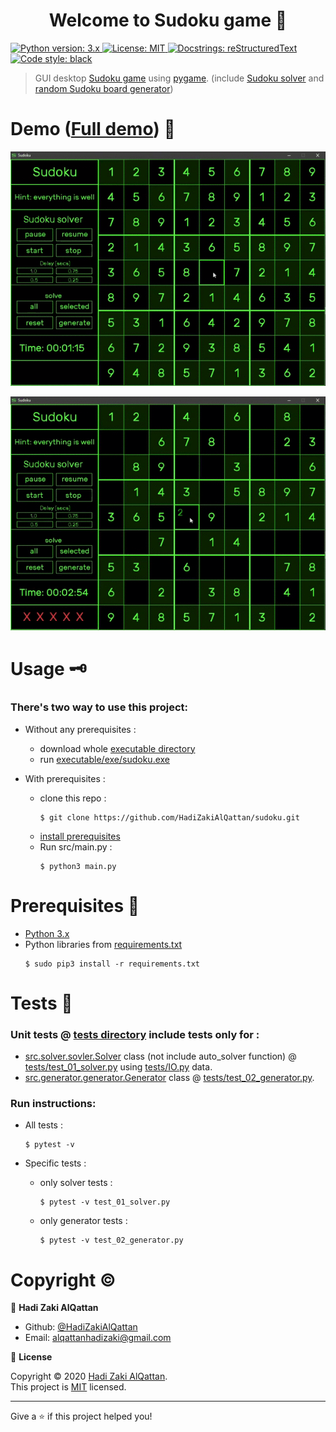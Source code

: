 <h1 align="center">Welcome to Sudoku game 👋</h1>
<p>
  <a href="https://www.python.org/"><img alt="Python version: 3.x" src="https://img.shields.io/badge/python-python%203.x-blue.svg">
  </a>
  <a href="https://github.com/HadiZakiAlQattan/sudoku/blob/master/LICENSE" target="_blank">  
    <img alt="License: MIT" src="https://img.shields.io/badge/License-MIT-yellow.svg" />
  </a>
  <a href="https://docutils.sourceforge.io/rst.html"><img alt="Docstrings: reStructuredText" src="https://img.shields.io/badge/docstrings-reStructuredText-gree.svg">
  </a>
  <a href="https://github.com/psf/black"><img alt="Code style: black" src="https://img.shields.io/badge/code%20style-black-000000.svg">
  </a>
</p>

> GUI desktop [Sudoku game](https://en.wikipedia.org/wiki/Sudoku) using [pygame](https://www.pygame.org/wiki/GettingStarted). (include [Sudoku solver](https://github.com/HadiZakiAlQattan/sudoku/blob/master/src/solver/solver.py) and [random Sudoku board generator](https://github.com/HadiZakiAlQattan/sudoku/blob/master/src/generator/generator.py))

# Demo ([Full demo](https://github.com/HadiZakiAlQattan/sudoku/tree/master/docs/DEMO.md)) 🧮

![Won](https://github.com/HadiZakiAlQattan/sudoku/blob/master/docs/gif/won.gif?raw=true)

![Lost](https://github.com/HadiZakiAlQattan/sudoku/blob/master/docs/gif/lost.gif?raw=true)

# Usage 🗝
### There's two way to use this project: 
* Without any prerequisites : 
  + download whole [executable directory](https://github.com/HadiZakiAlQattan/sudoku/tree/master/executable)
  + run [executable/exe/sudoku.exe](https://github.com/HadiZakiAlQattan/sudoku/tree/master/executable/exe/sudoku.exe)

* With prerequisites : 
  + clone this repo : 
    ```shell 
    $ git clone https://github.com/HadiZakiAlQattan/sudoku.git
    ```
  + [install prerequisites](#prerequisites%20🔩)
  + Run src/main.py : 
    ```shell
    $ python3 main.py
    ```

# Prerequisites 🔩

* [Python 3.x](https://www.python.org/downloads/)
* Python libraries from [requirements.txt](https://github.com/HadiZakiAlQattan/sudoku/blob/master/requirements.txt)
  ```shell 
  $ sudo pip3 install -r requirements.txt
  ```

# Tests 🧪

### Unit tests @ [tests directory](https://github.com/HadiZakiAlQattan/sudoku/tree/master/tests) include tests only for :
* [src.solver.sovler.Solver](https://github.com/HadiZakiAlQattan/sudoku/blob/master/src/solver/solver.py) class (not include auto_solver function) @ [tests/test_01_solver.py](https://github.com/HadiZakiAlQattan/sudoku/blob/master/tests/test_01_solver.py) using [tests/IO.py](https://github.com/HadiZakiAlQattan/sudoku/blob/master/tests/IO.py) data.
* [src.generator.generator.Generator](https://github.com/HadiZakiAlQattan/sudoku/blob/master/src/generator/generator.py) class @ [tests/test_02_generator.py](https://github.com/HadiZakiAlQattan/sudoku/blob/master/tests/test_02_generator.py).

### Run instructions:

* All tests :
  ``` shell
  $ pytest -v
  ```

* Specific tests :
  + only solver tests :
    ``` shell
    $ pytest -v test_01_solver.py
    ```

  + only generator tests :
    ```shell
    $ pytest -v test_02_generator.py
    ```

# Copyright ©

👤 **Hadi Zaki AlQattan**

* Github: [@HadiZakiAlQattan](https://github.com/HadiZakiAlQattan)
* Email: [alqattanhadizaki@gmail.com]()

📝 **License**

Copyright © 2020 [Hadi Zaki AlQattan](https://github.com/HadiZakiAlQattan).<br />
This project is [MIT](https://github.com/HadiZakiAlQattan/sudoku/blob/master/LICENSE) licensed.

***
Give a ⭐️ if this project helped you!
